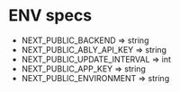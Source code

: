 # ENV specs

- NEXT_PUBLIC_BACKEND => string
- NEXT_PUBLIC_ABLY_API_KEY => string
- NEXT_PUBLIC_UPDATE_INTERVAL => int
- NEXT_PUBLIC_APP_KEY => string
- NEXT_PUBLIC_ENVIRONMENT => string
